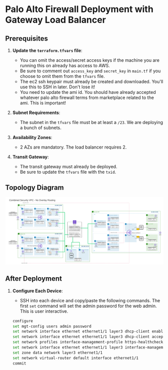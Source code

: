 # Palo Alto Firewall Deployment with Gateway Load Balancer

## Prerequisites

1. **Update the `terraform.tfvars` file**:
   - You can omit the access/secret access keys if the machine you are running this on already has access to AWS.
   - Be sure to comment out `access_key` and `secret_key` in `main.tf` if you choose to omit them from the `tfvars` file.
   - The ec2 ssh keypair must already be created and downloaded. You'll use this to SSH in later. Don't lose it!
   - You need to update the ami id. You should have already accepted whatever palo alto firewall terms from marketplace related to the ami. This is important!

2. **Subnet Requirements**:
   - The subnet in the `tfvars` file must be at least a `/23`. We are deploying a bunch of subnets.

3. **Availability Zones**:
   - 2 AZs are mandatory. The load balancer requires 2.

4. **Transit Gateway**:
   - The transit gateway must already be deployed.
   - Be sure to update the `tfvars` file with the `txid`.

## Topology Diagram

![Topology Diagram](topology.png)

## After Deployment

1. **Configure Each Device**:
   - SSH into each device and copy/paste the following commands. The first `set` command will set the admin password for the web admin. This is user interactive.

   ```sh
   configure
   set mgt-config users admin password
   set network interface ethernet ethernet1/1 layer3 dhcp-client enable yes
   set network interface ethernet ethernet1/1 layer3 dhcp-client accept-default-route yes
   set network profiles interface-management-profile https-healthcheck https yes
   set network interface ethernet ethernet1/1 layer3 interface-management-profile https-healthcheck
   set zone data network layer3 ethernet1/1
   set network virtual-router default interface ethernet1/1
   commit